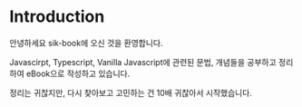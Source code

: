 # Introduction

안녕하세요 sik-book에 오신 것을 환영합니다.

Javascirpt, Typescript, Vanilla Javascript에 관련된 문법, 개념들을 공부하고 정리하여 eBook으로 작성하고 있습니다.

정리는 귀찮지만, 다시 찾아보고 고민하는 건 10배 귀찮아서 시작했습니다.


